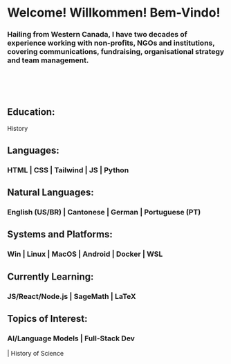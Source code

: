 <h1>Welcome! Willkommen! Bem-Vindo!</h1>
<h3>Hailing from Western Canada, I have two decades of experience working with non-profits, NGOs and institutions, covering communications, fundraising, organisational strategy and team management.</h3>

<br><br><br>

<h2>Education:</h2>
History

<h2>Languages:</h2>
<h3>HTML | CSS | Tailwind | JS | Python</h3>

<h2>Natural Languages:</h2>
<h3>English (US/BR) | Cantonese | German | Portuguese (PT)</h3>

<h2>Systems and Platforms:</h2>
<h3>Win | Linux | MacOS | Android | Docker | WSL</h3>

<h2>Currently Learning:</h2>
<h3>JS/React/Node.js | SageMath | LaTeX</h3>

<h2>Topics of Interest:</h2>
<h3>AI/Language Models | Full-Stack Dev</h3> | History of Science




